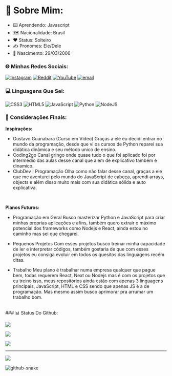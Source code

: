 # 🌟 Sobre Mim:
 - ⌨️ Aprendendo: Javascript<br>
 - 🗺️ Nacionalidade: Brasil<br>
 - ❤️ Status: Solteiro<br>
 - ✍️ Pronomes: Ele/Dele<br>
 - 👶 Nascimento: 29/03/2006<br>

### 🌐 Minhas Redes Sociais:
[![Instagram](https://img.shields.io/badge/Instagram-%23E4405F.svg?logo=Instagram&logoColor=white)](https://instagram.com/aquele_dober) [![Reddit](https://img.shields.io/badge/Reddit-%23FF4500.svg?logo=Reddit&logoColor=white)](https://reddit.com/user/Daniel_Aquele_Dober) [![YouTube](https://img.shields.io/badge/YouTube-%23FF0000.svg?logo=YouTube&logoColor=white)](https://youtube.com/@tio_dober?si=2kCuL6kkmfdxx_CG) [![email](https://img.shields.io/badge/Email-D14836?logo=gmail&logoColor=white)](mailto:pumpkintorricelligauss@gmail.com) 

### 💻 Linguagens Que Sei:
![CSS3](https://img.shields.io/badge/css3-%231572B6.svg?style=for-the-badge&logo=css3&logoColor=white) ![HTML5](https://img.shields.io/badge/html5-%23E34F26.svg?style=for-the-badge&logo=html5&logoColor=white) ![JavaScript](https://img.shields.io/badge/javascript-%23323330.svg?style=for-the-badge&logo=javascript&logoColor=%23F7DF1E) ![Python](https://img.shields.io/badge/python-3670A0?style=for-the-badge&logo=python&logoColor=ffdd54) ![NodeJS](https://img.shields.io/badge/node.js-6DA55F?style=for-the-badge&logo=node.js&logoColor=white)
<br>
### 📍 Considerações Finais:
**Inspirações:**
* Gustavo Guanabara (Curso em Vídeo)
Graças a ele eu decidi entrar no mundo da programação, desde que vi os cursos de Python reparei sua didática dinâmica e seu método unico de ensino.
* Coding2go
Canal gringo onde quase tudo o que foi aplicado foi por intermédio das aulas desse canal que além de explicativo também é dinamico.
* ClubDev | Programação
Olha como não falar desse canal, graças a ele que me aventurei pelo mundo do JavaScript de cabeça, aprendi arrays, objects e além disso muito mais com sua didática sólida e auto explicativa.
<br>

**Planos Futuros:**
* Programação em Geral
Busco masterizar Python e JavaScript para criar minhas proprias aplicações e afins, também quero extrair o máximo potencial dos frameworks como Nodejs e React, ainda estou no caminho mas sei que chegarei.

* Pequenos Projetos
Com esses projetos busco treinar minha capacidade de ler e interpretar códigos, também gostaria de que com esses projetos eu consiga evoluir em todos os quesitos das linguagens recém ditas.

* Trabalho
Meu plano é trabalhar numa empresa qualquer que pague bem, todas requerem React, Next ou Nodejs mas é com os projetos que eu treino isso, meus repositórios ainda estão com apenas 3 linguagens principais, JavaScript, HTML e CSS sendo que apenas JS é a de programação. Mas mesmo assim busco aprimorar pra arrumar um trabalho bom.
<br>
### 📊 Status Do Github:

![](https://github-readme-stats.vercel.app/api?username=Daniel-C-Reynaud&show_icons=true&theme=dark&hide_border=false&include_all_commits=true&count_private=true)
<br>

![](https://github-readme-streak-stats.herokuapp.com/?user=Daniel-C-Reynaud&theme=dark&hide_border=false)
<br>

![](https://github-readme-stats.vercel.app/api/top-langs/?username=Daniel-C-Reynaud&theme=dark&hide_border=false&include_all_commits=true&count_private=true&layout=donut-vertical)

---
[![](https://visitcount.itsvg.in/api?id=Daniel-C-Reynaud&icon=1&color=1)](https://visitcount.itsvg.in)

<picture>
  <source media="(prefers-color-scheme: dark)" srcset="https://raw.githubusercontent.com/tobiasmeyhoefer/tobiasmeyhoefer/output/github-snake-dark.svg" />
  <source media="(prefers-color-scheme: light)" srcset="https://raw.githubusercontent.com/tobiasmeyhoefer/tobiasmeyhoefer/output/github-snake.svg" />
  <img alt="github-snake" src="https://raw.githubusercontent.com/tobiasmeyhoefer/tobiasmeyhoefer/output/github-snake.svg"/>
</picture>
